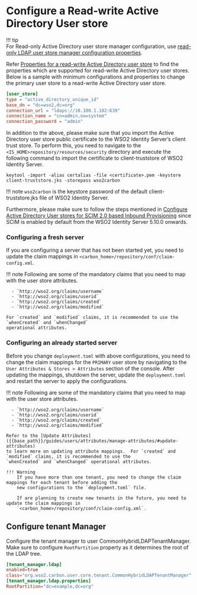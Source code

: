 # Configure a Read-write Active Directory User store

!!! tip    
    For Read-only Active Directory user store manager configuration, use [read-only LDAP user store manager configuration properties]({{base_path}}/guides/users/user-stores/primary-user-store/configure-a-read-only-ldap-user-store/).

Refer [Properties for a read-write Active Directory user store]({{base_path}}/guides/users/user-stores/user-store-properties/properties-read-write-active-directory-user-store/) to find the properties which are supported for read-write Active Directory user stores. Below is a sample with minimum configurations and properties to change the primary user store to a read-write Active Directory user store.

```toml
[user_store]
type = "active_directory_unique_id"
base_dn = "dc=wso2,dc=org"
connection_url = "ldaps://10.100.1.102:639"
connection_name = "cn=admin,ou=system"
connection_password = "admin"
```

In addition to the above, please make sure that you import the Active Directory user store public certificate to the 
WSO2 Identity Server’s client trust store. To perform this, you need to navigate to the 
`<IS_HOME>repository/resources/security` directory and execute the following command to import the certificate to 
client-truststore of WSO2 Identity Server.

```
keytool -import -alias certalias -file <certificate>.pem -keystore client-truststore.jks -storepass wso2carbon
```

!!! note
    `wso2carbon` is the keystore password of the default client-truststore.jks file of WSO2 Identity Server.

Furthermore, please make sure to follow the steps mentioned in [Configure Active Directory User stores for SCIM 2.0 based Inbound Provisioning]({{base_path}}/guides/users/user-stores/configure-active-directory-user-stores-for-scim2) 
since SCIM is enabled by default from the WSO2 Identity Server 5.10.0 onwards.


### Configuring a fresh server
If you are configuring a server that has not been started yet, you need to update the claim mappings in
`<carbon_home>/repository/conf/claim-config.xml`.

!!! note
    Following are some of the mandatory claims that you need to map with the user store attributes.

      - `http://wso2.org/claims/username`
      - `http://wso2.org/claims/userid`
      - `http://wso2.org/claims/created`
      - `http://wso2.org/claims/modified`

    For `created` and `modified` claims, it is recommended to use the `whenCreated` and `whenChanged` 
    operational attributes.

### Configuring an already started server
Before you change `deployment.toml` with above configurations, you need to change the claim mappings for the
`PRIMARY` user store by navigating to the `User Attributes & Stores > Attributes` section of the console. After
updating the mappings, shutdown the server, update the `deployment.toml` and restart the server to apply the
configurations.

!!! note
    Following are some of the mandatory claims that you need to map with the user store attributes.

      - `http://wso2.org/claims/username`
      - `http://wso2.org/claims/userid`
      - `http://wso2.org/claims/created`
      - `http://wso2.org/claims/modified`
    
    Refer to the [Update Attributes]({{base_path}}/guides/users/attributes/manage-attributes/#update-attributes) 
    to learn more on updating attribute mappings.  For `created` and `modified` claims, it is recommended to use the 
    `whenCreated` and `whenChanged` operational attributes.

    !!! Warning
        If you have more than one tenant, you need to change the claim mappings for each tenant before adding the 
        new configurations to the `deployment.toml` file.
        
        If are planning to create new tenants in the future, you need to update the claim mappings in 
        `<carbon_home>/repository/conf/claim-config.xml`. 


## Configure tenant Manager
Configure the tenant manager to user CommonHybridLDAPTenantManager.  Make sure to configure `RootPartition` property
as it determines the root of the LDAP tree.

``` toml
[tenant_manager.ldap]
enabled=true
class="org.wso2.carbon.user.core.tenant.CommonHybridLDAPTenantManager"
[tenant_manager.ldap.properties]
RootPartition="dc=example,dc=org"
```
